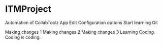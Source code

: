 # ITMProject
 Automation of CollabToolz App
Edit Configuration options
Start learning Git

Making changes 1
Making changes 2
Making changes 3
Learning Coding. Coding is coding.
